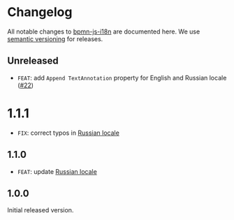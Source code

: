 # Changelog

All notable changes to [bpmn-js-i18n](https://github.com/bpmn-io/bpmn-js-i18n) are documented here. We use [semantic versioning](http://semver.org/) for releases.

## Unreleased

* `FEAT`: add `Append TextAnnotation` property for English and Russian locale ([#22](https://github.com/bpmn-io/bpmn-js-i18n/issues/22))

# 1.1.1

* `FIX`: correct typos in [Russian locale](/translations/ru.js)

## 1.1.0

* `FEAT`: update [Russian locale](/translations/ru.js)

## 1.0.0

Initial released version.

